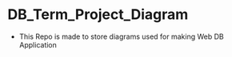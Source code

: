 # DB_Term_Project_Diagram

* This Repo is made to store diagrams used for making Web DB Application
